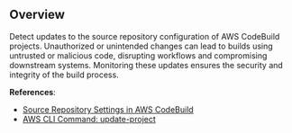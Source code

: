 ## Overview

Detect updates to the source repository configuration of AWS CodeBuild projects. Unauthorized or unintended changes can lead to builds using untrusted or malicious code, disrupting workflows and compromising downstream systems. Monitoring these updates ensures the security and integrity of the build process.

**References**:
- [Source Repository Settings in AWS CodeBuild](https://docs.aws.amazon.com/codebuild/latest/userguide/change-project.html#change-project-console-source)
- [AWS CLI Command: update-project](https://docs.aws.amazon.com/cli/latest/reference/codebuild/update-project.html)
